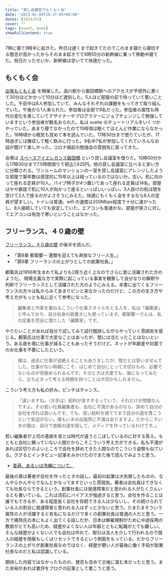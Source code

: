 ```yaml
---
title: "貸し会議室でもくもく会"
date: "2023-01-09T10:37:05+09:00"
dates: [2023/01]
cover: ""
tags: [event, book]
showFullContent: true
---
```


7時に寝て9時半に起きた。昨日は遅くまで起きてたのでこのまま寝たら寝坊する懸念が高かったからそのまま起きてて6時55分の新幹線に乗って移動中寝てた。祝日だったせいか、新幹線は空いてて快適だった。

## もくもく会

[出張もくもく会](https://kazamori.connpass.com/event/269403/) を開催した。品川駅から飯田橋駅へのアクセスが予想外に悪くて30分ほどかかって10分ほど遅刻した。5人ほど部屋の前で待っていて悪いことした。午前中は8人参加していて、みんなそれぞれの課題をもってきて取り組んでいた。午後から1人来られた。参加者は全部で9名だった。参加者の属性も時代の変化を表していてデザイナーやプログラマーにジョブチェンジして勉強していますという参加者が数名おられた。私は svelte のチュートリアルをいくつかやっていた。あまり寝てなかったので15時頃は眠くてほとんど作業にならなかった。16時頃から眠気も覚めて本を読んでいた。17時30分まで借りていたが、17時過ぎには撤収して軽く飲みに行った。9名中7名が参加してくれていろんなお話が聞けて楽しかった。コロナ禍前の勉強会の雰囲気に戻ってきた。

会場は [スペースアイエレガンス飯田橋](https://www.instabase.jp/space/4940553005) という貸し会議室を借りた。10時00分から17時30分まで7.5時間借りて税込7,425円。他の貸し会議室に比べると安い方に分類される。ワンルームのマンションの一室を貸し会議室にアレンジしたような部屋で築年数は感覚的に15年以上は経っているのではないか。古い。机に向かって座れる定員が10人。パイプ椅子が4つ置いてあって座れる定員は14名。部屋はやや窮屈で机に10人が向かって座るといっぱいいっぱい。3人掛けの机は間を空けて2人で座るのがよさそうにみえた。快適にもくもく会をするなら8人の定員が望ましい。トイレは普通。wifi の速度は200Mbps程度で十分に速かったし、8人接続していても安定していた。エアコンも普通かな。部屋が狭さに対してエアコンは有効で寒いということはなかった。

## フリーランス、４０歳の壁

[フリーランス、４０歳の壁](https://www.diamond.co.jp/book/9784478065723.html) の後半を読んだ。

* 「第8章 都築響一 還暦を迎えても奔放なフリー人生。」
* 「第9章 フリーランスの上がりとしての創業社長。」

都築氏は1956年生まれて私よりも2周り近く上なのでさらに昔に活躍された方のようだ。
現場主義な方で実際に起こっている事実を観察して自分なりの解釈や判断でフリーランスとして活躍された方のようにみえる。本書に出てくるフリーランスの方々は私からみてあまりピンと来なかったのだけど、この方の生き方や考え方がもっとも私に近くて参考になった。

> 編集者と作家を兼ねるこういう仕事スタイルをとる人を、私は「編集家」と呼んでおり、自分自身の肩書きにも使っています。都築響一さんは、私の定義を完全に満たした「編集家」です。

やりたいことがあれば自分で試してみて試行錯誤しながらやっていく雰囲気を感じる。都築氏は仕事で大変なことはあったが、壁には当たったことはないという。ある歳を境に仕事が減ることもあったそうだけど、ネットが年齢差や対面でのお仕事を不要にしたという。

> 僕は、過去に仕事が途絶えることもありましたが、壁だとは思いませんでした。仕事がない時期にこそ、はじめて自分にとって大切なもの、必要でないものが見極められるんです。そのときは大変でも、後になってみたら、立ち止まって考える時期を持つことは大切かもしれません。

こういう考え方も私の好み。ピンチはチャンス。

> 「違いますね。（大手は）給料が良すぎるっていう、それだけが問題なんですよ。その若い社員編集者も、会社に不満があるのなら、辞めて自分の会社を作れば良いんです。でも、高い給料を捨ててまで自分の道を貫こうという気迫がない。僕もいまの出版界に不満はありますよ。だからこそいまの僕は、自分で直販の道を探して、メディアを作っているわけです。」

若い編集者が上司の愚痴を昔とは時代が違うとこぼしているのに対する答え。もともと会社に頼っていない人間だからこそこういう考え方ができる。私も不満があれば区切りのよいところで会社を辞めてきた人間なのでこういう姿勢も似ている。ググるとインタビュー記事をみかけたのでまた後で読んでみようと思う。

* [普遍、あるいは洗練について。](https://baycrews.jp/feature/detail/5893)

最後の章は著者が会社を作ったときの話し。最初の起業は大失敗したものの、なんやらかんやらでなんとかなってますといった雰囲気。著者は会社員はできなくても社長ならできるという。創業社長には発達障害だと思われる人がたくさんいるとも書いている。これは流石にバイアスが強過ぎると思う。会社を作ることは誰でもできるが、ある程度長く会社を存続できる人は少ないし、その続けられている人の割合に発達障害と思われる人はずっと少ないと思う。たまたまそういう属性の人が活躍すると有名になるだけで多くの創業社長は普通の人だと思う。一方で橘玲氏の本にもよく出てくる話しだが、日本は解雇規制がために中途採用の敷居がとても高いため、経歴がよくない人は年齢とともに転職がとても難しい。そんな経歴がよくない人でも会社は作れて、取引は法人を介して行われるので個人の経歴を隠蔽もしくはリセットできるという側面をもっている。だからフリーランスの上がりが創業社長なのではなく、経歴が悪い人が最後に働く手段が創業社長なのだと私は認識している。

期待した内容ではなかったものの、賛否も含めて示唆に富む本だったと思う。また余裕があれば書評をブログの記事として書こうと思う。
